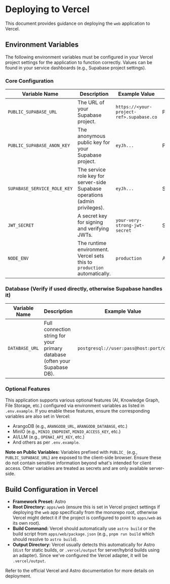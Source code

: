 # Deploying to Vercel

This document provides guidance on deploying the `web` application to Vercel.

## Environment Variables

The following environment variables must be configured in your Vercel project settings for the application to function correctly. Values can be found in your service dashboards (e.g., Supabase project settings).

### Core Configuration
| Variable Name                 | Description                                                                 | Example Value                       | Type      |
|-------------------------------|-----------------------------------------------------------------------------|-------------------------------------|-----------|
| `PUBLIC_SUPABASE_URL`         | The URL of your Supabase project.                                           | `https://<your-project-ref>.supabase.co` | Public    |
| `PUBLIC_SUPABASE_ANON_KEY`    | The anonymous public key for your Supabase project.                         | `eyJh...`                           | Public    |
| `SUPABASE_SERVICE_ROLE_KEY`   | The service role key for server-side Supabase operations (admin privileges).| `eyJh...`                           | Secret    |
| `JWT_SECRET`                  | A secret key for signing and verifying JWTs.                                | `your-very-strong-jwt-secret`       | Secret    |
| `NODE_ENV`                    | The runtime environment. Vercel sets this to `production` automatically.    | `production`                        | Automatic |

### Database (Verify if used directly, otherwise Supabase handles it)
| Variable Name                 | Description                                                                 | Example Value                       | Type      |
|-------------------------------|-----------------------------------------------------------------------------|-------------------------------------|-----------|
| `DATABASE_URL`                | Full connection string for your primary database (often your Supabase DB).    | `postgresql://user:pass@host:port/db` | Secret    |

### Optional Features
This application supports various optional features (AI, Knowledge Graph, File Storage, etc.) configured via environment variables as listed in `.env.example`. If you enable these features, ensure the corresponding variables are also set in Vercel:
- ArangoDB (e.g., `ARANGODB_URL`, `ARANGODB_DATABASE`, etc.)
- MinIO (e.g., `MINIO_ENDPOINT`, `MINIO_ACCESS_KEY`, etc.)
- AI/LLM (e.g., `OPENAI_API_KEY`, etc.)
- And others as per `.env.example`.

**Note on Public Variables:** Variables prefixed with `PUBLIC_` (e.g., `PUBLIC_SUPABASE_URL`) are exposed to the client-side browser. Ensure these do not contain sensitive information beyond what's intended for client access. Other variables are treated as secrets and are only available server-side.

## Build Configuration in Vercel
- **Framework Preset:** Astro
- **Root Directory:** `apps/web` (ensure this is set in Vercel project settings if deploying the `web` app specifically from the monorepo root, otherwise Vercel might detect it if the project is configured to point to `apps/web` as its own root).
- **Build Command:** Vercel should automatically use `astro build` or the build script from `apps/web/package.json` (e.g., `pnpm run build` which should resolve to `astro build`).
- **Output Directory:** Vercel usually detects this automatically for Astro (`dist` for static builds, or `.vercel/output` for server/hybrid builds using an adapter). Since we've configured the Vercel adapter, it will be `.vercel/output`.

Refer to the official Vercel and Astro documentation for more details on deployment.
